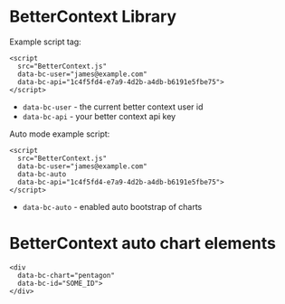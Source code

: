 # BetterContext Library

Example script tag:

```
<script 
  src="BetterContext.js" 
  data-bc-user="james@example.com"
  data-bc-api="1c4f5fd4-e7a9-4d2b-a4db-b6191e5fbe75">
</script>
```

* `data-bc-user` - the current better context user id
* `data-bc-api` - your better context api key

Auto mode example script:
```
<script 
  src="BetterContext.js" 
  data-bc-user="james@example.com"
  data-bc-auto
  data-bc-api="1c4f5fd4-e7a9-4d2b-a4db-b6191e5fbe75">
</script>

```

* `data-bc-auto` - enabled auto bootstrap of charts

# BetterContext auto chart elements

```
<div 
  data-bc-chart="pentagon" 
  data-bc-id="SOME_ID">
</div>
```



